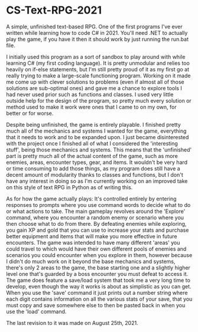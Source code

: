 # CS-Text-RPG-2021
A simple, unfinished text-based RPG. One of the first programs I've ever written while learning how to code C# in 2021.
You'll need .NET to actually play the game, if you have it then it should work by just running the run.bat file.

I initially used this program as a sort of sandbox to play around with while learning C# (my first coding language). 
It is pretty unmodular and relies too heavily on if-else statements, but I'm still pretty proud of it as my first go at really trying to make a large-scale functioning program.
Working on it made me come up with clever solutions to problems (even if almost all of those solutions are sub-optimal ones) and gave me a chance to explore tools I had never used prior such as functions and classes.
I used very little outside help for the design of the program, so pretty much every solution or method used to make it work were ones that I came to on my own, for better or for worse.

Despite being unfinished, the game is entirely playable.
I finished pretty much all of the mechanics and systems I wanted for the game, everything that it needs to work and to be expanded upon.
I just became disinterested with the project once I finished all of what I considered the 'interesting stuff', being those mechanics and systems.
This means that the 'unfinished' part is pretty much all of the actual content of the game, such as more enemies, areas, encounter types, gear, and items.
It wouldn't be very hard or time consuming to add those things, as my program does still have a decent amount of modularity thanks to classes and functions, 
but I don't have any interest in doing so as I'm currently working on an improved take on this style of text RPG in Python as of writing this.

As for how the game actually plays:
It's controlled entirely by entering responses to prompts where you use command words to decide what to do or what actions to take.
The main gameplay revolves around the 'Explore' command, where you encounter a random enemy or scenario where you then choose what to do from there.
By defeating enemies while exploring, you gain XP and gold that you can use to increase your stats and purchase better equipment and items that will make you more effective in future encounters.
The game was intended to have many different 'areas' you could travel to which would have their own different pools of enemies and scenarios you could encounter when you explore in them,
however because I didn't do much work on it beyond the base mechanics and systems, there's only 2 areas to the game, the base starting one and a slightly higher level one that's guarded by a boss encounter you must defeat to access it.
The game does feature a save/load system that took me a very long time to develop, even though the way it works is about as simplistic as you can get.
When you use the 'save' command it just prints out a number string where each digit contains information on all the various stats of your save, that you must copy and save somewhere else to then be pasted back in when you use the 'load' command.

The last revision to it was made on August 25th, 2021.

